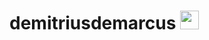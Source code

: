 # demitriusdemarcus <img src="https://media.giphy.com/media/MDJ9IbxxvDUQM/giphy.gif" width="30" height="30" />
<!--
**demitriusdemarcus/demitriusdemarcus** is a ✨ _special_ ✨ repository because its `README.md` (this file) appears on your GitHub profile.

A kid trying to learn programming, currently struggling with C++
